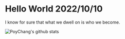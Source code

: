 # Hello World 2022/10/10

I know for sure that what we dwell on is who we become.

![PoyChang's github stats](https://github-readme-stats.vercel.app/api?username=poychang&show_icons=true&theme=dracula)
